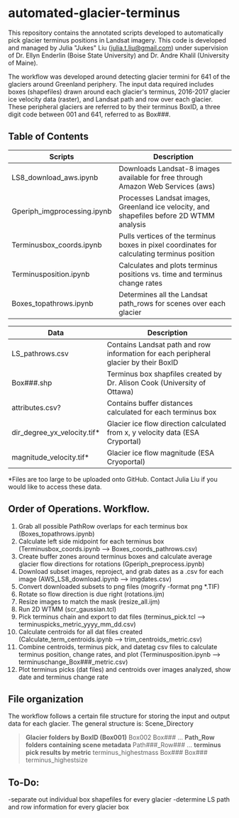 # automated-glacier-terminus
This repository contains the annotated scripts developed to automatically pick glacier terminus positions in Landsat imagery. This code is developed and managed by Julia "Jukes" Liu (julia.t.liu@gmail.com) under supervision of Dr. Ellyn Enderlin (Boise State University) and Dr. Andre Khalil (University of Maine).

The workflow was developed around detecting glacier termini for 641 of the glaciers around Greenland periphery. The input data required includes boxes (shapefiles) drawn around each glacier's terminus, 2016-2017 glacier ice velocity data (raster), and Landsat path and row over each glacier. These peripheral glaciers are referred to by their terminus BoxID, a three digit code between 001 and 641, referred to as Box###.

## Table of Contents

| Scripts       | Description   |
| ------------- | ------------- |
| LS8_download_aws.ipynb  | Downloads Landsat-8 images available for free through Amazon Web Services (aws)  |
| Gperiph_imgprocessing.ipynb  | Processes Landsat images, Greenland ice velocity, and shapefiles before 2D WTMM analysis  |
| Terminusbox_coords.ipynb  | Pulls vertices of the terminus boxes in pixel coordinates for calculating terminus position  |
| Terminusposition.ipynb  | Calculates and plots terminus positions vs. time and terminus change rates |
| Boxes_topathrows.ipynb  | Determines all the Landsat path_rows for scenes over each glacier |

| Data          | Description   |
| ------------- | ------------- |
| LS_pathrows.csv | Contains Landsat path and row information for each peripheral glacier by their BoxID |
| Box###.shp | Terminus box shapfiles created by Dr. Alison Cook (University of Ottawa) |
| attributes.csv? | Contains buffer distances calculated for each terminus box |
| dir_degree_yx_velocity.tif* | Glacier ice flow direction calculated from x, y velocity data (ESA Cryportal)|
| magnitude_velocity.tif* | Glacier ice flow magnitude (ESA Cryoportal)|

*Files are too large to be uploaded onto GitHub. Contact Julia Liu if you would like to access these data.

## Order of Operations. Workflow.

1) Grab all possible PathRow overlaps for each terminus box (Boxes_topathrows.ipynb)
2) Calculate left side midpoint for each terminus box (Terminusbox_coords.ipynb --> Boxes_coords_pathrows.csv)
2) Create buffer zones around terminus boxes and calculate average glacier flow directions for rotations (Gperiph_preprocess.ipynb)
3) Download subset images, reproject, and grab dates as a .csv for each image (AWS_LS8_download.ipynb --> imgdates.csv)
4) Convert downloaded subsets to png files (mogrify -format png *.TIF) 
5) Rotate so flow direction is due right (rotations.ijm)
6) Resize images to match the mask (resize_all.ijm)
7) Run 2D WTMM (scr_gaussian.tcl)
8) Pick terminus chain and export to dat files (terminus_pick.tcl --> terminuspicks_metric_yyyy_mm_dd.csv)
9) Calculate centroids for all dat files created (Calculate_term_centroids.ipynb --> trim_centroids_metric.csv)
10) Combine centroids, terminus pick, and datetag csv files to calculate terminus position, change rates, and plot (Terminusposition.ipynb --> terminuschange_Box###_metric.csv)
11) Plot terminus picks (dat files) and centroids over images analyzed, show date and terminus change rate


## File organization
The workflow follows a certain file structure for storing the input and output data for each glacier. The general structure is:
Scene_Directory
> __Glacier folders by BoxID (Box001)__
> Box002
> Box###
> ...
> __Path_Row folders containing scene metadata__
> Path###_Row###
> ...
> __terminus pick results by metric__
> terminus_highestmass
  > Box### 
  > Box###
> terminus_highestsize

## To-Do:
-separate out individual box shapefiles for every glacier
-determine LS path and row information for every glacier box

